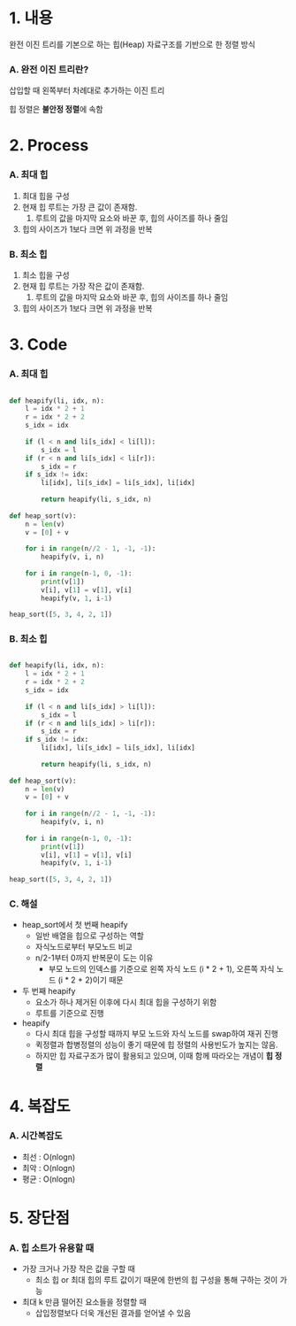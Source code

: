 # 1. 내용

완전 이진 트리를 기본으로 하는 힙(Heap) 자료구조를 기반으로 한 정렬 방식

### A. 완전 이진 트리란?

삽입할 때 왼쪽부터 차례대로 추가하는 이진 트리

힙 정렬은 **불안정 정렬**에 속함

# 2. Process

### A. 최대 힙

1. 최대 힙을 구성
2. 현재 힙 루트는 가장 큰 값이 존재함.
	1. 루트의 값을 마지막 요소와 바꾼 후, 힙의 사이즈를 하나 줄임
3. 힙의 사이즈가 1보다 크면 위 과정을 반복

### B. 최소 힙

1. 최소 힙을 구성
2. 현재 힙 루트는 가장 작은 값이 존재함.
	1. 루트의 값을 마지막 요소와 바꾼 후, 힙의 사이즈를 하나 줄임
3. 힙의 사이즈가 1보다 크면 위 과정을 반복

# 3. Code

### A. 최대 힙

```python

def heapify(li, idx, n):
	l = idx * 2 + 1
	r = idx * 2 + 2
	s_idx = idx
	
	if (l < n and li[s_idx] < li[l]):
		s_idx = l
	if (r < n and li[s_idx] < li[r]):
		s_idx = r
	if s_idx != idx:
		li[idx], li[s_idx] = li[s_idx], li[idx]
		
		return heapify(li, s_idx, n)
	
def heap_sort(v):
	n = len(v)
	v = [0] + v
	
	for i in range(n//2 - 1, -1, -1):
		heapify(v, i, n)
		
	for i in range(n-1, 0, -1):
		print(v[1])
		v[i], v[1] = v[1], v[i]
		heapify(v, 1, i-1)
		
heap_sort([5, 3, 4, 2, 1])

```

### B. 최소 힙

```python

def heapify(li, idx, n):
	l = idx * 2 + 1
	r = idx * 2 + 2
	s_idx = idx
	
	if (l < n and li[s_idx] > li[l]):
		s_idx = l
	if (r < n and li[s_idx] > li[r]):
		s_idx = r
	if s_idx != idx:
		li[idx], li[s_idx] = li[s_idx], li[idx]
		
		return heapify(li, s_idx, n)
	
def heap_sort(v):
	n = len(v)
	v = [0] + v
	
	for i in range(n//2 - 1, -1, -1):
		heapify(v, i, n)
		
	for i in range(n-1, 0, -1):
		print(v[1])
		v[i], v[1] = v[1], v[i]
		heapify(v, 1, i-1)
		
heap_sort([5, 3, 4, 2, 1])

```

### C. 해설

- heap_sort에서 첫 번째 heapify
	- 일반 배열을 힙으로 구성하는 역할
	- 자식노드로부터 부모노드 비교
	- n/2-1부터 0까지 반복문이 도는 이유
		- 부모 노드의 인덱스를 기준으로 왼쪽 자식 노드 (i * 2 + 1), 오른쪽 자식 노드 (i * 2 + 2)이기 때문
- 두 번째 heapify
	- 요소가 하나 제거된 이후에 다시 최대 힙을 구성하기 위함
	- 루트를 기준으로 진행
- heapify
	- 다시 최대 힙을 구성할 때까지 부모 노드와 자식 노드를 swap하여 재귀 진행
	- 퀵정렬과 합병정렬의 성능이 좋기 때문에 힙 정렬의 사용빈도가 높지는 않음.
	- 하지만 힙 자료구조가 많이 활용되고 있으며, 이때 함께 따라오는 개념이 **힙 정렬**


# 4. 복잡도

### A. 시간복잡도

- 최선 : O(nlogn)
- 최악 : O(nlogn)
- 평균 : O(nlogn)

# 5. 장단점

### A. 힙 소트가 유용할 때

- 가장 크거나 가장 작은 값을 구할 때
	- 최소 힙 or 최대 힙의 루트 값이기 때문에 한번의 힙 구성을 통해 구하는 것이 가능
- 최대 k 만큼 떨어진 요소들을 정렬할 때
	- 삽입정렬보다 더욱 개선된 결과를 얻어낼 수 있음
